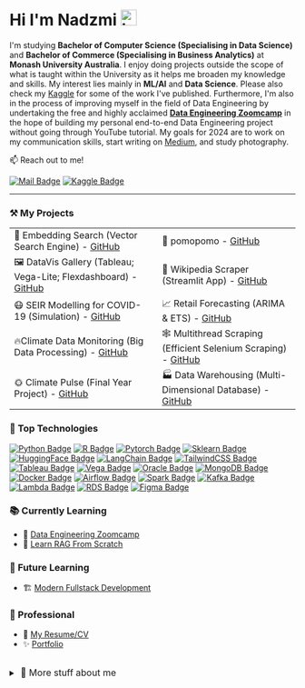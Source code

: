 # Hi I'm Nadzmi <img src="https://user-images.githubusercontent.com/1303154/88677602-1635ba80-d120-11ea-84d8-d263ba5fc3c0.gif" width="28px" height="28px" alt="hi">

I'm studying **Bachelor of Computer Science (Specialising in Data Science)** and **Bachelor of Commerce (Specialising in Business Analytics)** at **Monash University Australia**. I enjoy doing projects outside the scope of what is taught within the University as it helps me broaden my knowledge and skills. My interest lies mainly in **ML/AI** and **Data Science**. Please also check my [Kaggle](https://www.kaggle.com/nadzmiagthomas) for some of the work I've published. Furthermore, I'm also in the process of improving myself in the field of Data Engineering by undertaking the free and highly acclaimed **[Data Engineering Zoomcamp](https://dezoomcamp.streamlit.app/)** in the hope of building my personal end-to-end Data Engineering project without going through YouTube tutorial. My goals for 2024 are to work on my communication skills, start writing on [Medium](https://medium.com/), and study photography.

📫 Reach out to me!

[![Mail Badge](https://img.shields.io/badge/-nadzmiagthomas-c0392b?style=flat&labelColor=c0392b&logo=gmail&logoColor=white)](mailto:nadzmiagthomas@gmail.com)
[![Kaggle Badge](https://img.shields.io/badge/-Nadzmi-1ca0f1?style=flat&labelColor=1ca0f1&logo=kaggle&logoColor=white&link=https://www.kaggle.com/nadzmiagthomas)](https://www.kaggle.com/nadzmiagthomas)

---
### ⚒️ My Projects

<div width="100%" align="left">
  <table align="centre">
      <tr>
          <td>🔎 Embedding Search (Vector Search Engine) - <a href="https://github.com/nadzmi27/EmbeddingSearch">GitHub</a></td>
          <td>🍵 pomopomo - <a href="https://github.com/nadzmi27/pomopomo">GitHub</a></td>
      </tr>
        <tr>
          <td>🖼️ DataVis Gallery (Tableau; Vega-Lite; Flexdashboard) - <a href="https://github.com/nadzmi27/DataVis">GitHub</a></td>
          <td>📖 Wikipedia Scraper (Streamlit App) - <a href="https://github.com/nadzmi27/Wikipedia-Scraper">GitHub</a></td>
      </tr>
      <tr>
          <td>😷 SEIR Modelling for COVID-19 (Simulation) - <a href="https://github.com/nadzmi27/SEIR-Modelling-for-COVID19">GitHub</a></td>
          <td>📈 Retail Forecasting (ARIMA & ETS) - <a href="https://github.com/nadzmi27/Retail-Forecasting">GitHub</a></td>
      </tr>
      <tr>
          <td>🔥Climate Data Monitoring (Big Data Processing) - <a href="https://github.com/nadzmi27/Climate-Data-Monitoring">GitHub</a></td>
          <td>🕸️ Multithread Scraping (Efficient Selenium Scraping) - <a href="https://github.com/nadzmi27/Multithread-Webscraping">GitHub</a></td>
      </tr>
      <tr>
          <td>🌞 Climate Pulse (Final Year Project) - <a href="https://github.com/Kuuruprasath/Climate-Pulse">GitHub</a></td>
          <td>🏭 Data Warehousing (Multi-Dimensional Database) - <a href="https://github.com/nadzmi27/Data-Warehousing-Assignment">GitHub</a></td>
      </tr>
  </table>
</div>

### 🏅 Top Technologies
<!-- Change this to worded list -->
[![Python Badge](https://img.shields.io/badge/-Python-3776AB?style=for-the-badge&labelColor=black&logo=python)](#) 
[![R Badge](https://img.shields.io/badge/-R-2165B6?style=for-the-badge&labelColor=black&logo=r)](#)
[![Pytorch Badge](https://img.shields.io/badge/-Pytorch-C13E24?style=for-the-badge&labelColor=black&logo=pytorch)](#) 
[![Sklearn Badge](https://img.shields.io/badge/-SkLearn-F7931E?style=for-the-badge&labelColor=black&logo=scikitlearn)](#) 
[![HuggingFace Badge](https://img.shields.io/badge/-HuggingFace-FF9D00?style=for-the-badge&labelColor=black&logo=huggingface)](#)
[![LangChain Badge](https://img.shields.io/badge/-LangChain-1C3C3C?style=for-the-badge&labelColor=black&logo=langchain)](#) 
[![TailwindCSS Badge](https://img.shields.io/badge/-Tailwind_CSS-34B4F3?style=for-the-badge&labelColor=black&logo=tailwindcss)](#) 
[![Tableau Badge](https://img.shields.io/badge/-Tableau-E6782D?style=for-the-badge&labelColor=black&logo=tableau&logoColor=white)](#) 
[![Vega Badge](https://img.shields.io/badge/-Vega-2450B2?style=for-the-badge&labelColor=black&logo=vega)](#)
[![Oracle Badge](https://img.shields.io/badge/-Oracle_SQL-C94634?style=for-the-badge&labelColor=black&logo=oracle)](#)
[![MongoDB Badge](https://img.shields.io/badge/-MongoDB-09934E?style=for-the-badge&labelColor=black&logo=mongodb)](#) 
[![Docker Badge](https://img.shields.io/badge/-Docker-2496ED?style=for-the-badge&labelColor=black&logo=docker)](#)
[![Airflow Badge](https://img.shields.io/badge/-Apache_Airflow-017CEE?style=for-the-badge&labelColor=black&logo=apacheairflow)](#)
[![Spark Badge](https://img.shields.io/badge/-Apache_Spark-E25A1C?style=for-the-badge&labelColor=black&logo=apachespark)](#) 
[![Kafka Badge](https://img.shields.io/badge/-Apache_Kafka-231F20?style=for-the-badge&labelColor=black&logo=apachekafka)](#) 
[![Lambda Badge](https://img.shields.io/badge/-AWS_Lambda-FF9900?style=for-the-badge&labelColor=black&logo=awslambda)](#) 
[![RDS Badge](https://img.shields.io/badge/-Amazon_RDS-527FFF?style=for-the-badge&labelColor=black&logo=amazonrds)](#) 
[![Figma Badge](https://img.shields.io/badge/-Figma-F24E1E?style=for-the-badge&labelColor=black&logo=figma)](#) 

### 📚 Currently Learning

- 🚀 [Data Engineering Zoomcamp](https://github.com/DataTalksClub/data-engineering-zoomcamp)
- 💾 [Learn RAG From Scratch](https://www.youtube.com/watch?v=sVcwVQRHIc8)

### 🔮 Future Learning
- 🏗️ [Modern Fullstack Development](https://fullstackopen.com/en/about)

### 💼 Professional
<!-- Make resume and portfolio -->
- 📃 [My Resume/CV](#)
- ✨ [Portfolio](#)

<br>
<details>
<summary>
  <span  style="font-size:12pt">‎ 🌻 More stuff about me </span>
</summary>

<br >
I love learning new things, therefore I have a wide range of hobbies. This includes playing guitar, skateboarding, rollerblading, ice-skating and more. I also love to stay active by doing callisthenics and running. Most importantly, I love to have fun >:)

</details>
